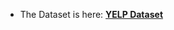 - The Dataset is here: [**YELP Dataset**](https://drive.google.com/drive/folders/147VG2_a64juBSJ_hAiB3S8u2fzo4FTC5?usp=sharing)
